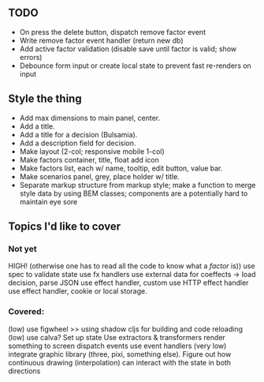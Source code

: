 ## TODO
- On press the delete button, dispatch remove factor event
- Write remove factor event handler (return  new db) 
- Add active factor validation (disable save until factor is valid; show errors)
- Debounce form input or create local state to prevent fast re-renders on input

## Style the thing
- Add max dimensions to main panel, center.
- Add a title.
- Add a title for a decision (Bulsamia).
- Add a description field for decision.
- Make layout (2-col; responsive mobile 1-col)
- Make factors container, title, float add icon
- Make factors list, each w/ name, tooltip, edit button, value bar.
- Make scenarios panel, grey, place holder w/ title.
- Separate markup structure from markup style; make a function to merge style data by using BEM classes; components are a potentially hard to maintain eye sore

## Topics I'd like to cover

### Not yet
HIGH! (otherwise one has to read all the code to know what a _factor_ is)) use spec to validate state
use fx handlers
use external data for coeffects -> load decision, parse JSON
use effect handler, custom
use HTTP effect handler
use effect handler, cookie or local storage.

### Covered:
(low) use figwheel >> using shadow cljs for building and code reloading
(low) use calva?
Set up state
Use extractors & transformers
render something to screen
dispatch events
use event handlers 
(very low) integrate graphic library (three, pixi, something else). Figure out how continuous drawing (interpolation) can interact with the state in both directions
